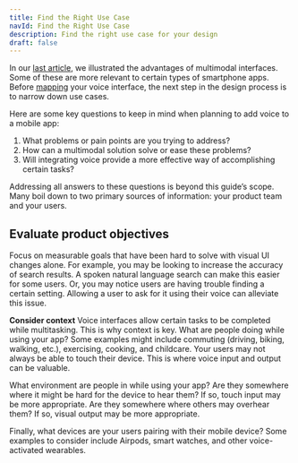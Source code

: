 ```yaml
---
title: Find the Right Use Case
navId: Find the Right Use Case
description: Find the right use case for your design
draft: false
---
```


In our [last article](https://spokestack.io/docs/Design/getting-started), we illustrated the advantages of multimodal interfaces. Some of these are more relevant to certain types of smartphone apps. Before [mapping](https://spokestack.io/docs/Design/docs/Design/map-out-integration) your voice interface, the next step in the design process is to narrow down use cases.

Here are some key questions to keep in mind when planning to add voice to a mobile app:


1. What problems or pain points are you trying to address?
2. How can a multimodal solution solve or ease these problems?
3. Will integrating voice provide a more effective way of accomplishing certain tasks?

Addressing all answers to these questions is beyond this guide’s scope. Many boil down to two primary sources of information: your product team and your users.


## Evaluate product objectives

Focus on measurable goals that have been hard to solve with visual UI changes alone. For example, you may be looking to increase the accuracy of search results. A spoken natural language search can make this easier for some users. Or, you may notice users are having trouble finding a certain setting. Allowing a user to ask for it using their voice can alleviate this issue.

**Consider context**
Voice interfaces allow certain tasks to be completed while multitasking. This is why context is key. What are people doing while using your app? Some examples might include commuting (driving, biking, walking, etc.), exercising, cooking, and childcare. Your users may not always be able to touch their device. This is where voice input and output can be valuable.

What environment are people in while using your app? Are they somewhere where it might be hard for the device to hear them? If so, touch input may be more appropriate. Are they somewhere where others may overhear them? If so, visual output may be more appropriate.

Finally, what devices are your users pairing with their mobile device? Some examples to consider include Airpods, smart watches, and other voice-activated wearables.
